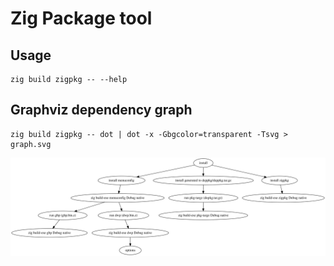 # Zig Package tool


## Usage

```
zig build zigpkg -- --help
```

## Graphviz dependency graph

```
zig build zigpkg -- dot | dot -x -Gbgcolor=transparent -Tsvg > graph.svg
```

![Build Graph](graph.svg)
